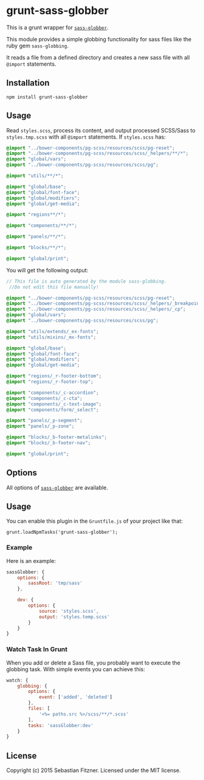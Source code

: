grunt-sass-globber
============

This is a grunt wrapper for [`sass-globber`](https://github.com/Sebastian-Fitzner/sass-globber). 

This module provides a simple globbing functionality for sass files like the ruby gem `sass-globbing`.

It reads a file from a defined directory and creates a new sass file with all `@import` statements.

## Installation

`npm install grunt-sass-globber`

## Usage

Read `styles.scss`, process its content, and output processed SCSS/Sass to `styles.tmp.scss` with all `@import` statements.
If `styles.scss` has:

``` scss
@import "../bower-components/pg-scss/resources/scss/pg-reset";
@import "../bower-components/pg-scss/resources/scss/_helpers/**/*";
@import "global/vars";
@import "../bower-components/pg-scss/resources/scss/pg";

@import "utils/**/*";

@import "global/base";
@import "global/font-face";
@import "global/modifiers";
@import "global/get-media";

@import "regions**/*";

@import "components/**/*";

@import "panels/**/*";

@import "blocks/**/*";

@import "global/print";
``` 

You will get the following output:

``` scss
// This file is auto generated by the module sass-globbing.
 //Do not edit this file manually!

@import "../bower-components/pg-scss/resources/scss/pg-reset";
@import "../bower-components/pg-scss/resources/scss/_helpers/_breakpoint";
@import "../bower-components/pg-scss/resources/scss/_helpers/_cp";
@import "global/vars";
@import "../bower-components/pg-scss/resources/scss/pg";

@import "utils/extends/_ex-fonts";
@import "utils/mixins/_mx-fonts";

@import "global/base";
@import "global/font-face";
@import "global/modifiers";
@import "global/get-media";

@import "regions/_r-footer-bottom";
@import "regions/_r-footer-top";

@import "components/_c-accordion";
@import "components/_c-cta";
@import "components/_c-text-image";
@import "components/form/_select";

@import "panels/_p-segment";
@import "panels/_p-zone";

@import "blocks/_b-footer-metalinks";
@import "blocks/_b-footer-nav";

@import "global/print";
```

## Options

All options of [`sass-globber`](https://github.com/Sebastian-Fitzner/sass-globber) are available.
 
## Usage

You can enable this plugin in the `Gruntfile.js` of your project like that:

`grunt.loadNpmTasks('grunt-sass-globber');`

### Example

Here is an example:

``` js
sassGlobber: {
	options: {
		sassRoot: 'tmp/sass'
	},

	dev: {
		options: {
			source: 'styles.scss',
			output: 'styles.temp.scss'
		}
	}
}
```

### Watch Task In Grunt
When you add or delete a Sass file, you probably want to execute the globbing task. With simple events you can achieve this: 

``` js
watch: {
	globbing: {
        options: {
            event: ['added', 'deleted']
        },
        files: [
            '<%= paths.src %>/scss/**/*.scss'
        ],
        tasks: 'sassGlobber:dev'
    }
}
```

## License
Copyright (c) 2015 Sebastian Fitzner. Licensed under the MIT license.
